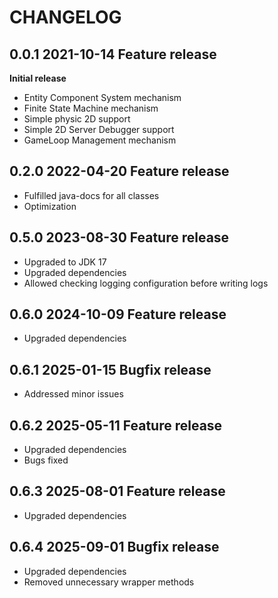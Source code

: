 # CHANGELOG

## 0.0.1 2021-10-14 Feature release
**Initial release**
- Entity Component System mechanism  
- Finite State Machine mechanism  
- Simple physic 2D support  
- Simple 2D Server Debugger support  
- GameLoop Management mechanism  

## 0.2.0 2022-04-20 Feature release
- Fulfilled java-docs for all classes
- Optimization

## 0.5.0 2023-08-30 Feature release
- Upgraded to JDK 17
- Upgraded dependencies
- Allowed checking logging configuration before writing logs

## 0.6.0 2024-10-09 Feature release
- Upgraded dependencies

## 0.6.1 2025-01-15 Bugfix release
- Addressed minor issues

## 0.6.2 2025-05-11 Feature release
- Upgraded dependencies
- Bugs fixed 

## 0.6.3 2025-08-01 Feature release
- Upgraded dependencies

## 0.6.4 2025-09-01 Bugfix release
- Upgraded dependencies
- Removed unnecessary wrapper methods

